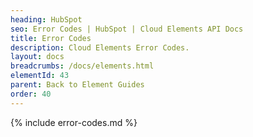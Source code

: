```yaml
---
heading: HubSpot
seo: Error Codes | HubSpot | Cloud Elements API Docs
title: Error Codes
description: Cloud Elements Error Codes.
layout: docs
breadcrumbs: /docs/elements.html
elementId: 43
parent: Back to Element Guides
order: 40
---
```


{% include error-codes.md %}
